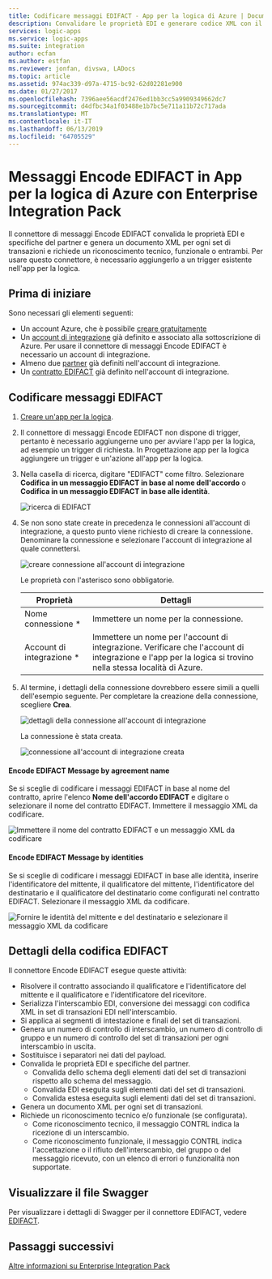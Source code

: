 ```yaml
---
title: Codificare messaggi EDIFACT - App per la logica di Azure | Documentazione Microsoft
description: Convalidare le proprietà EDI e generare codice XML con il codificatore di messaggi EDIFACT per App per la logica di Azure tramite Enterprise Integration Pack
services: logic-apps
ms.service: logic-apps
ms.suite: integration
author: ecfan
ms.author: estfan
ms.reviewer: jonfan, divswa, LADocs
ms.topic: article
ms.assetid: 974ac339-d97a-4715-bc92-62d02281e900
ms.date: 01/27/2017
ms.openlocfilehash: 7396aee56acdf2476ed1bb3cc5a9909349662dc7
ms.sourcegitcommit: d4dfbc34a1f03488e1b7bc5e711a11b72c717ada
ms.translationtype: MT
ms.contentlocale: it-IT
ms.lasthandoff: 06/13/2019
ms.locfileid: "64705529"
---
```

# <a name="encode-edifact-messages-for-azure-logic-apps-with-enterprise-integration-pack"></a>Messaggi Encode EDIFACT in App per la logica di Azure con Enterprise Integration Pack

Il connettore di messaggi Encode EDIFACT convalida le proprietà EDI e specifiche del partner e genera un documento XML per ogni set di transazioni e richiede un riconoscimento tecnico, funzionale o entrambi.
Per usare questo connettore, è necessario aggiungerlo a un trigger esistente nell'app per la logica.

## <a name="before-you-start"></a>Prima di iniziare

Sono necessari gli elementi seguenti:

* Un account Azure, che è possibile [creare gratuitamente](https://azure.microsoft.com/free)
* Un [account di integrazione](logic-apps-enterprise-integration-create-integration-account.md) già definito e associato alla sottoscrizione di Azure. Per usare il connettore di messaggi Encode EDIFACT è necessario un account di integrazione. 
* Almeno due [partner](logic-apps-enterprise-integration-partners.md) già definiti nell'account di integrazione.
* Un [contratto EDIFACT](logic-apps-enterprise-integration-edifact.md) già definito nell'account di integrazione.

## <a name="encode-edifact-messages"></a>Codificare messaggi EDIFACT

1. [Creare un'app per la logica](quickstart-create-first-logic-app-workflow.md).

2. Il connettore di messaggi Encode EDIFACT non dispone di trigger, pertanto è necessario aggiungerne uno per avviare l'app per la logica, ad esempio un trigger di richiesta. In Progettazione app per la logica aggiungere un trigger e un'azione all'app per la logica.

3.  Nella casella di ricerca, digitare "EDIFACT" come filtro. Selezionare **Codifica in un messaggio EDIFACT in base al nome dell'accordo** o **Codifica in un messaggio EDIFACT in base alle identità**.
   
    ![ricerca di EDIFACT](media/logic-apps-enterprise-integration-edifact-encode/edifactdecodeimage1.png)  

3. Se non sono state create in precedenza le connessioni all'account di integrazione, a questo punto viene richiesto di creare la connessione. Denominare la connessione e selezionare l'account di integrazione al quale connettersi.

    ![creare connessione all'account di integrazione](media/logic-apps-enterprise-integration-edifact-encode/edifactencodeimage1.png)  

    Le proprietà con l'asterisco sono obbligatorie.

    | Proprietà | Dettagli |
    | --- | --- |
    | Nome connessione * |Immettere un nome per la connessione. |
    | Account di integrazione * |Immettere un nome per l'account di integrazione. Verificare che l'account di integrazione e l'app per la logica si trovino nella stessa località di Azure. |

5.  Al termine, i dettagli della connessione dovrebbero essere simili a quelli dell'esempio seguente. Per completare la creazione della connessione, scegliere **Crea**.

    ![dettagli della connessione all'account di integrazione](media/logic-apps-enterprise-integration-edifact-encode/edifactencodeimage2.png)

    La connessione è stata creata.

    ![connessione all'account di integrazione creata](media/logic-apps-enterprise-integration-edifact-encode/edifactencodeimage4.png)

#### <a name="encode-edifact-message-by-agreement-name"></a>Encode EDIFACT Message by agreement name

Se si sceglie di codificare i messaggi EDIFACT in base al nome del contratto, aprire l'elenco **Nome dell'accordo EDIFACT** e digitare o selezionare il nome del contratto EDIFACT. Immettere il messaggio XML da codificare.

![Immettere il nome del contratto EDIFACT e un messaggio XML da codificare](media/logic-apps-enterprise-integration-edifact-encode/edifactencodeimage6.png)

#### <a name="encode-edifact-message-by-identities"></a>Encode EDIFACT Message by identities

Se si sceglie di codificare i messaggi EDIFACT in base alle identità, inserire l'identificatore del mittente, il qualificatore del mittente, l'identificatore del destinatario e il qualificatore del destinatario come configurati nel contratto EDIFACT. Selezionare il messaggio XML da codificare.

![Fornire le identità del mittente e del destinatario e selezionare il messaggio XML da codificare](media/logic-apps-enterprise-integration-edifact-encode/edifactencodeimage7.png)

## <a name="edifact-encode-details"></a>Dettagli della codifica EDIFACT

Il connettore Encode EDIFACT esegue queste attività: 

* Risolvere il contratto associando il qualificatore e l'identificatore del mittente e il qualificatore e l'identificatore del ricevitore.
* Serializza l'interscambio EDI, conversione dei messaggi con codifica XML in set di transazioni EDI nell'interscambio.
* Si applica ai segmenti di intestazione e finali del set di transazioni.
* Genera un numero di controllo di interscambio, un numero di controllo di gruppo e un numero di controllo del set di transazioni per ogni interscambio in uscita.
* Sostituisce i separatori nei dati del payload.
* Convalida le proprietà EDI e specifiche del partner.
  * Convalida dello schema degli elementi dati del set di transazioni rispetto allo schema del messaggio.
  * Convalida EDI eseguita sugli elementi dati del set di transazioni.
  * Convalida estesa eseguita sugli elementi dati del set di transazioni.
* Genera un documento XML per ogni set di transazioni.
* Richiede un riconoscimento tecnico e/o funzionale (se configurata).
  * Come riconoscimento tecnico, il messaggio CONTRL indica la ricezione di un interscambio.
  * Come riconoscimento funzionale, il messaggio CONTRL indica l'accettazione o il rifiuto dell'interscambio, del gruppo o del messaggio ricevuto, con un elenco di errori o funzionalità non supportate.

## <a name="view-swagger-file"></a>Visualizzare il file Swagger
Per visualizzare i dettagli di Swagger per il connettore EDIFACT, vedere [EDIFACT](/connectors/edifact/).

## <a name="next-steps"></a>Passaggi successivi
[Altre informazioni su Enterprise Integration Pack](logic-apps-enterprise-integration-overview.md "Informazioni su Enterprise Integration Pack") 

